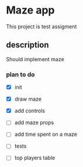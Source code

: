 # Maze app

This project is test assigment

## description

Should implement maze

### plan to do

- [x] init
- [x] draw maze
- [x] add controls
- [ ] add maze props
- [ ] add time spent on a maze
- [ ] tests
- [ ] top players table



